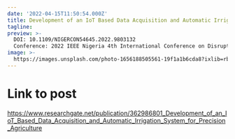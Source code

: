 ```yaml
---
date: '2022-04-15T11:50:54.000Z'
title: Development of an IoT Based Data Acquisition and Automatic Irrigation System for Precision Agriculture
tagline: 
preview: >-
  DOI: 10.1109/NIGERCON54645.2022.9803132
  Conference: 2022 IEEE Nigeria 4th International Conference on Disruptive Technologies for Sustainable Development (NIGERCON)
image: >-
  https://images.unsplash.com/photo-1656188505561-19f1a1b6cda8?ixlib=rb-1.2.1&ixid=MnwxMjA3fDB8MHxwaG90by1wYWdlfHx8fGVufDB8fHx8&auto=format&fit=crop&w=1632&q=80
---
```


# Link to post
https://www.researchgate.net/publication/362986801_Development_of_an_IoT_Based_Data_Acquisition_and_Automatic_Irrigation_System_for_Precision_Agriculture

